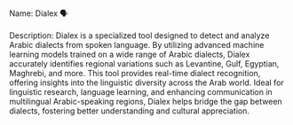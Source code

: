 Name: Dialex 🗣️ <br><br>
Description:
	Dialex is a specialized tool designed to detect and analyze Arabic dialects 
	from spoken language. By utilizing advanced machine learning models trained 
	on a wide range of Arabic dialects, Dialex accurately identifies regional 
	variations such as Levantine, Gulf, Egyptian, Maghrebi, and more. This tool 
	provides real-time dialect recognition, offering insights into the linguistic 
	diversity across the Arab world. Ideal for linguistic research, language 
	learning, and enhancing communication in multilingual Arabic-speaking regions, 
	Dialex helps bridge the gap between dialects, fostering better understanding 
	and cultural appreciation.
